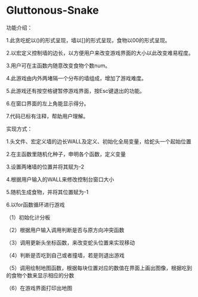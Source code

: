 # Gluttonous-Snake
功能介绍：

1.此贪吃蛇以()的形式呈现，墙以[]的形式呈现，食物以00的形式呈现。

2.以宏定义控制墙的边长，以方便用户来改变游戏界面的大小以此改变难易程度。

3.用户可在主函数内随意改变食物个数num。

4.此游戏由内外两堵隔一个分布的墙组成，增加了游戏难度。

5.此游戏还有按空格键暂停游戏界面，按Esc键退出的功能。

6.在窗口界面的左上角能显示得分。

7.代码已标有注释，帮助用户理解。



实现方式：

1.头文件、宏定义墙的边长WALL及定义、初始化全局变量，给蛇头一个起始位置

2.在主函数里随机化种子，申明各个函数，定义变量

3.设置两堵墙的位置并将其赋为-2

4.根据用户输入的WALL来修改控制台窗口大小

5.随机生成食物，并将其位置赋为-1

6.以for函数循环进行游戏

  （1）初始化计分板
  
  （2）根据用户输入调用判断是否与原方向冲突函数
  
  （3）调用更新头坐标函数，来改变蛇头位置来实现移动
  
  （4）判断是否吃到自己或者撞墙，若是则退出游戏
  
  （5）调用绘制地图函数，根据每块位置对应的数值在界面上画出图像，根据吃到的食物个数来显示相应的分数
  
  （6）在游戏界面打印出地图
